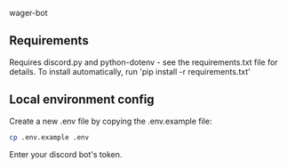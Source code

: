 wager-bot

## Requirements
Requires discord.py and python-dotenv - see the requirements.txt file for details. To install automatically, run 'pip install -r requirements.txt'

## Local environment config
Create a new .env file by copying the .env.example file:
```bash
cp .env.example .env
```
Enter your discord bot's token.
